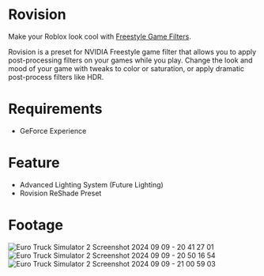 # Rovision
Make your Roblox look cool with [Freestyle Game Filters](https://www.nvidia.com/en-us/geforce/geforce-experience/#Freestyle).

Rovision is a preset for NVIDIA Freestyle game filter that allows you to apply post-processing filters on your games while you play. Change the look and mood of your game with tweaks to color or saturation, or apply dramatic post-process filters like HDR.

# Requirements
- GeForce Experience

# Feature
- Advanced Lighting System (Future Lighting)
- Rovision ReShade Preset

# Footage
![Euro Truck Simulator 2 Screenshot 2024 09 09 - 20 41 27 01](https://github.com/user-attachments/assets/1e5b5160-649b-4f53-8afa-fbd71a2e69b0)
![Euro Truck Simulator 2 Screenshot 2024 09 09 - 20 50 16 54](https://github.com/user-attachments/assets/6b971b48-9a04-47fb-aac0-252225095817)
![Euro Truck Simulator 2 Screenshot 2024 09 09 - 21 00 59 03](https://github.com/user-attachments/assets/c0fdd63a-3ac9-495e-8504-9b49f56218bb)
